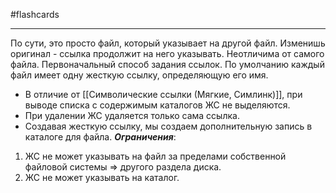 #flashcards 
***
По сути, это просто файл, который указывает на другой файл. Изменишь оригинал - ссылка продолжит на него указывать. 
Неотличима от самого файла. Первоначальный способ задания ссылок. По умолчанию каждый файл имеет одну жесткую ссылку, определяющую его имя. 
- В отличие от [[Символические ссылки (Мягкие, Симлинк)]], при выводе списка с содержимым каталогов ЖС не выделяются. 
- При удалении ЖС удаляется только сама ссылка.
- Создавая жесткую ссылку, мы создаем дополнительную запись в каталоге для файла.
***Ограничения***:
1. ЖС не может указывать на файл за пределами собственной файловой системы => другого раздела диска.
2. ЖС не может указывать на каталог.